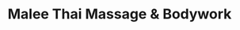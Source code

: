 ---
title: "Malee Thai Massage & Bodywork"
url: /arlington/malee-thai-massage-and-bodywork/
shop: massage
---